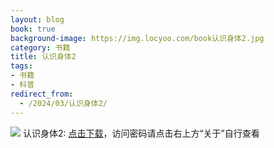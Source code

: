 ```yaml
---
layout: blog
book: true
background-image: https://img.locyoo.com/book认识身体2.jpg
category: 书籍
title: 认识身体2
tags:
- 书籍
- 科普
redirect_from:
  - /2024/03/认识身体2/
---
```

![](https://img.locyoo.com/book认识身体2.jpg)
认识身体2: <a name = "ref1" href="https://url18.ctfile.com/f/50983618-1319973985-dd090d?p=3619">点击下载</a>，访问密码请点击右上方“关于”自行查看